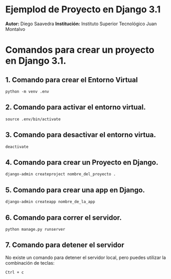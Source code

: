 # Ejemplod de Proyecto en Django 3.1

**Autor:** Diego Saavedra
**Institución:** Instituto Superior Tecnológico Juan Montalvo

# Comandos para crear un proyecto en Django 3.1.
## 1. Comando para crear el Entorno Virtual

    python -m venv .env

## 2. Comando para activar el entorno virtual.

    source .env/bin/activate

## 3. Comando para desactivar el entorno virtua.

    deactivate
## 4. Comando para crear un Proyecto en Django.

    django-admin createproject nombre_del_proyecto .

## 5. Comando para crear una app en Django.

    django-admin createapp nombre_de_la_app

## 6. Comando para correr el servidor.

    python manage.py runserver

## 7. Comando para detener el servidor

No existe un comando para detener el servidor local, pero puedes utilizar la combinación de teclas:

    Ctrl + c